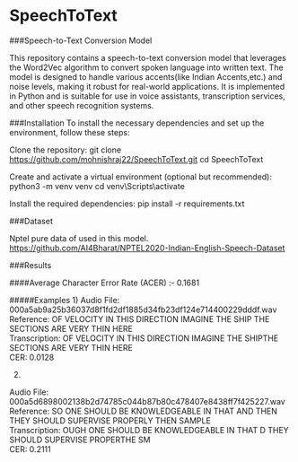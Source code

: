 # SpeechToText

###Speech-to-Text Conversion Model


This repository contains a speech-to-text conversion model that leverages the Word2Vec algorithm to convert spoken language into written text. The model is designed to handle various accents(like Indian Accents,etc.) and noise levels, making it robust for real-world applications. It is implemented in Python and is suitable for use in voice assistants, transcription services, and other speech recognition systems.

###Installation
To install the necessary dependencies and set up the environment, follow these steps:

Clone the repository:
git clone https://github.com/mohnishraj22/SpeechToText.git
cd SpeechToText


Create and activate a virtual environment (optional but recommended):
python3 -m venv venv
cd venv\Scripts\activate

Install the required dependencies:
pip install -r requirements.txt

###Dataset

Nptel pure data of used in this model.
https://github.com/AI4Bharat/NPTEL2020-Indian-English-Speech-Dataset

###Results

####Average Character Error Rate (ACER) :-  0.1681

#####Examples
1)
Audio File: 000a5ab9a25b36037d8f1fd2df1885d34fb23df124e714400229dddf.wav
Reference: OF VELOCITY IN THIS DIRECTION IMAGINE THE SHIP THE SECTIONS ARE VERY THIN HERE<br>
Transcription: OF VELOCITY IN THIS DIRECTION IMAGINE THE SHIPTHE SECTIONS ARE VERY THIN HERE<br>
CER: 0.0128

2)
Audio File: 000a5d6898002138b2d74785c044b87b80c478407e8438ff7f425227.wav
Reference: SO ONE SHOULD BE KNOWLEDGEABLE IN THAT AND THEN THEY SHOULD SUPERVISE PROPERLY THEN SAMPLE<br>
Transcription: OUGH ONE SHOULD BE KNOWLEDGEABLE IN THAT D THEY SHOULD SUPERVISE PROPERTHE SM<br>
CER: 0.2111





